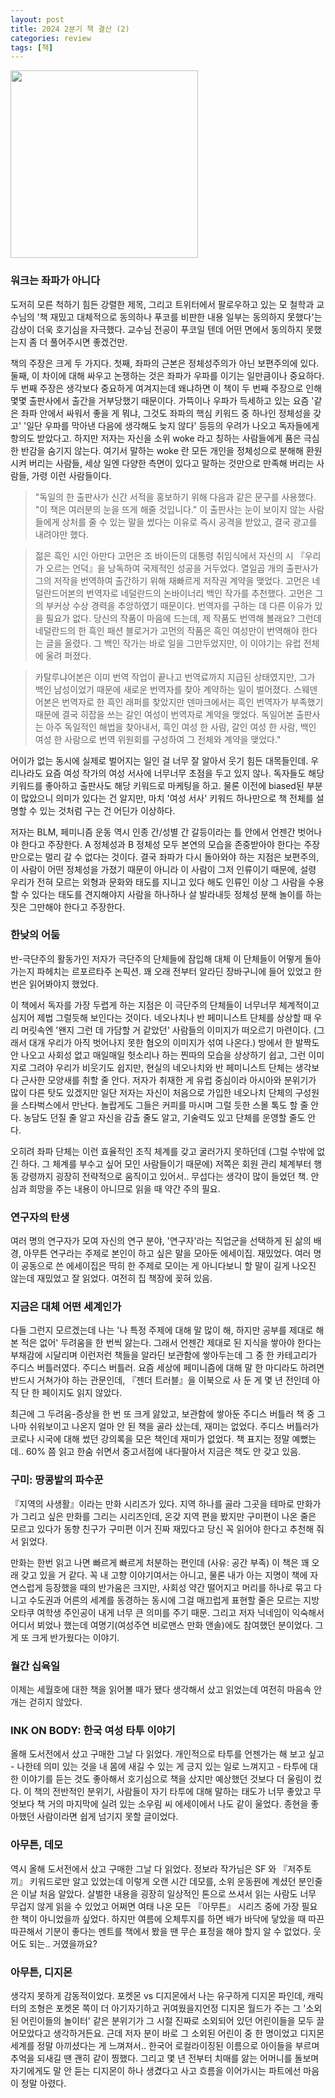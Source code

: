```yaml
---
layout: post
title: 2024 2분기 책 결산 (2)
categories: review
tags: [책]
---
```


<img src="{{ site.baseurl }}/thumbnails/240816_books/워크는좌파가아니다.jpeg" width="300" />

### 워크는 좌파가 아니다

도저히 모른 척하기 힘든 강렬한 제목, 그리고 트위터에서 팔로우하고 있는 모 철학과 교수님의 '책 재밌고 대체적으로 동의하나 푸코를 비판한 내용 일부는 동의하지 못했다'는 감상이 더욱 호기심을 자극했다. 교수님 전공이 푸코일 텐데 어떤 면에서 동의하지 못했는지 좀 더 풀어주시면 좋겠건만. 

책의 주장은 크게 두 가지다. 첫째, 좌파의 근본은 정체성주의가 아닌 보편주의에 있다. 둘째, 이 차이에 대해 싸우고 논쟁하는 것은 좌파가 우파를 이기는 일만큼이나 중요하다. 두 번째 주장은 생각보다 중요하게 여겨지는데 왜냐하면 이 책이 두 번째 주장으로 인해 몇몇 출판사에서 출간을 거부당했기 때문이다. 가뜩이나 우파가 득세하고 있는 요즘 '같은 좌파 안에서 싸워서 좋을 게 뭐냐, 그것도 좌파의 핵심 키워드 중 하나인 정체성을 갖고' '일단 우파를 막아낸 다음에 생각해도 늦지 않다' 등등의 우려가 나오고 독자들에게 항의도 받았다고. 하지만 저자는 자신을 소위 woke 라고 칭하는 사람들에게 품은 극심한 반감을 숨기지 않는다. 여기서 말하는 woke 란 모든 개인을 정체성으로 분해해 환원시켜 버리는 사람들, 세상 일엔 다양한 측면이 있다고 말하는 것만으로 만족해 버리는 사람들, 가령 이런 사람들이다. 

> "독일의 한 출판사가 신간 서적을 홍보하기 위해 다음과 같은 문구를 사용했다. "이 책은 여러분의 눈을 뜨게 해줄 것입니다." 이 출판사는 눈이 보이지 않는 사람들에게 상처를 줄 수 있는 말을 썼다는 이유로 즉시 공격을 받았고, 결국 광고를 내려야만 했다.

> 젊은 흑인 시인 아만다 고먼은 조 바이든의 대통령 취임식에서 자신의 시 『우리가 오르는 언덕』을 낭독하여 국제적인 성공을 거두었다. 열일곱 개의 출판사가 그의 저작을 번역하여 출간하기 위해 재빠르게 저작권 계약을 맺었다. 고먼은 네덜란드어본의 번역자로 네덜란드의 논바이너리 백인 작가를 추천했다. 고먼은 그의 부커상 수상 경력을 추앙하였기 때문이다. 번역자를 구하는 데 다른 이유가 있을 필요가 없다. 당신의 작품이 마음에 드는데, 제 작품도 번역해 볼래요? 그런데 네덜란드의 한 흑인 패션 블로거가 고먼의 작품은 흑인 여성만이 번역해야 한다는 글을 올렸다. 그 백인 작가는 바로 일을 그만두었지만, 이 이야기는 유럽 전체에 울려 퍼졌다.

> 카탈루냐어본은 이미 번역 작업이 끝나고 번역료까지 지급된 상태였지만, 그가 백인 남성이었기 때문에 새로운 번역자를 찾아 계약하는 일이 벌어졌다. 스웨덴어본은 번역자로 한 흑인 래퍼를 찾았지만 덴마크에서는 흑인 번역자가 부족했기 때문에 결국 히잡을 쓰는 갈인 여성이 번역자로 계약을 맺었다. 독일어본 출판사는 아주 독일적인 해법을 찾아내서, 흑인 여성 한 사람, 갈인 여성 한 사람, 백인 여성 한 사람으로 번역 위원회를 구성하여 그 전체와 계약을 맺었다."

어이가 없는 동시에 실제로 벌어지는 일인 걸 너무 잘 알아서 웃기 힘든 대목들인데. 우리나라도 요즘 여성 작가의 여성 서사에 너무너무 초점을 두고 있지 않나. 독자들도 해당 키워드를 좋아하고 출판사도 해당 키워드로 마케팅을 하고. 물론 이전에 biased된 부분이 많았으니 의미가 있다는 건 알지만, 마치 '여성 서사' 키워드 하나만으로 책 전체를 설명할 수 있는 것처럼 구는 건 어딘가 이상하다.

저자는 BLM, 페미니즘 운동 역시 인종 간/성별 간 갈등이라는 틀 안에서 언젠간 벗어나야 한다고 주장한다. A 정체성과 B 정체성 모두 본연의 모습을 존중받아야 한다는 주장만으로는 멀리 갈 수 없다는 것이다. 결국 좌파가 다시 돌아와야 하는 지점은 보편주의, 이 사람이 어떤 정체성을 가졌기 때문이 아니라 이 사람이 그저 인류이기 때문에, 설령 우리가 전혀 모르는 외형과 문화와 태도를 지니고 있다 해도 인류인 이상 그 사람을 수용할 수 있다는 태도를 견지해야지 사람을 하나하나 살 발라내듯 정체성 분해 놀이를 하는 짓은 그만해야 한다고 주장한다. 


### 한낮의 어둠

반-극단주의 활동가인 저자가 극단주의 단체들에 잠입해 대체 이 단체들이 어떻게 돌아가는지 파헤치는 르포르타주 논픽션. 꽤 오래 전부터 알라딘 장바구니에 들어 있었고 한번은 읽어봐야지 했었다. 

이 책에서 독자를 가장 두렵게 하는 지점은 이 극단주의 단체들이 너무너무 체계적이고 심지어 제법 그럴듯해 보인다는 것이다. 네오나치나 반 페미니스트 단체를 상상할 때 우리 머릿속엔 '왠지 그런 데 가담할 거 같았던' 사람들의 이미지가 떠오르기 마련이다. (그래서 대개 우리가 아직 벗어나지 못한 혐오의 이미지가 섞여 나온다.) 방에서 한 발짝도 안 나오고 사회성 없고 매일매일 헛소리나 하는 찐따의 모습을 상상하기 쉽고, 그런 이미지로 그려야 우리가 비웃기도 쉽지만, 현실의 네오나치와 반 페미니스트 단체는 생각보다 근사한 모양새를 취할 줄 안다. 저자가 취재한 게 유럽 중심이라 아시아와 분위기가 많이 다른 탓도 있겠지만 일단 저자는 자신이 처음으로 가입한 네오나치 단체의 구성원을 스타벅스에서 만난다. 놀랍게도 그들은 커피를 마시며 그럴 듯한 스몰 톡도 할 줄 안다. 농담도 던질 줄 알고 자신을 감출 줄도 알고, 기술력도 있고 단체를 운영할 줄도 안다.

오히려 좌파 단체는 이런 효율적인 조직 체계를 갖고 굴러가지 못하던데 (그럴 수밖에 없긴 하다. 그 체계를 부수고 싶어 모인 사람들이기 때문에) 저쪽은 회원 관리 체계부터 행동 강령까지 굉장히 전략적으로 움직이고 있어서.. 무섭다는 생각이 많이 들었던 책. 안심과 희망을 주는 내용이 아니므로 읽을 때 약간 주의 필요. 


### 연구자의 탄생

여러 명의 연구자가 모여 자신의 연구 분야, '연구자'라는 직업군을 선택하게 된 삶의 배경, 아무튼 연구라는 주제로 본인이 하고 싶은 말을 모아둔 에세이집. 재밌었다. 여러 명이 공동으로 쓴 에세이집은 딱히 한 주제로 모이는 게 아니다보니 할 말이 길게 나오진 않는데 재밌었고 잘 읽었다. 여전히 집 책장에 꽂혀 있음.


### 지금은 대체 어떤 세계인가

다들 그런지 모르겠는데 나는 '나 특정 주제에 대해 말 많이 해, 하지만 공부를 제대로 해 본 적은 없어' 두려움을 한 번씩 앓는다. 그래서 언젠간 제대로 된 지식을 쌓아야 한다는 부채감에 시달리며 이런저런 책들을 알라딘 보관함에 쌓아두는데 그 중 한 카테고리가 주디스 버틀러였다. 주디스 버틀러. 요즘 세상에 페미니즘에 대해 말 한 마디라도 하려면 반드시 거쳐가야 하는 관문인데, 『젠더 트러블』을 이북으로 사 둔 게 몇 년 전인데 아직 단 한 페이지도 읽지 않았다.  

최근에 그 두려움-증상을 한 번 또 크게 앓았고, 보관함에 쌓아둔 주디스 버틀러 책 중 그나마 쉬워보이고 나온지 얼마 안 된 책을 골라 샀는데, 재미는 없었다. 주디스 버틀러가 코로나 시국에 대해 썼던 강의록을 모은 책인데 재미가 없었다. 책 표지는 정말 예뻤는데.. 60% 쯤 읽고 한숨 쉬면서 중고서점에 내다팔아서 지금은 책도 안 갖고 있음.


### 구미: 땅콩밭의 파수꾼

『지역의 사생활』이라는 만화 시리즈가 있다. 지역 하나를 골라 그곳을 테마로 만화가가 그리고 싶은 만화를 그리는 시리즈인데, 온갖 지역 편을 봤지만 구미편이 나온 줄은 모르고 있다가 동향 친구가 구미편 이거 진짜 재밌다고 당신 꼭 읽어야 한다고 추천해 줘서 읽었다.

만화는 한번 읽고 나면 빠르게 빠르게 처분하는 편인데 (사유: 공간 부족) 이 책은 꽤 오래 갖고 있을 거 같다. 꼭 내 고향 이야기여서는 아니고, 물론 내가 아는 지명이 책에 자연스럽게 등장했을 때의 반가움은 크지만, 사회성 약간 떨어지고 머리를 하나로 묶고 다니고 수도권과 어른의 세계를 동경하는 동시에 그걸 매끄럽게 표현할 줄은 모르는 지방 오타쿠 여학생 주인공이 내게 너무 큰 의미를 주기 때문. 그리고 저자 닉네임이 익숙해서 어디서 뵈었나 했는데 여명기(여성주연 비로맨스 만화 앤솔)에도 참여했던 분이었다. 그게 또 크게 반가웠다는 이야기.


### 월간 십육일

이제는 세월호에 대한 책을 읽어볼 때가 됐다 생각해서 샀고 읽었는데 여전히 마음속 안개는 걷히지 않았다.


### INK ON BODY: 한국 여성 타투 이야기

올해 도서전에서 샀고 구매한 그날 다 읽었다. 개인적으로 타투를 언젠가는 해 보고 싶고 - 나한테 의미 있는 것을 내 몸에 새길 수 있는 게 긍지 있는 일로 느껴지고 - 타투에 대한 이야기를 듣는 것도 좋아해서 호기심으로 책을 샀지만 예상했던 것보다 더 울림이 컸다. 이 책의 전반적인 분위기, 사람들이 자기 타투에 대해 말하는 태도가 너무 좋았고 무엇보다 책 거의 마지막에 실려 있는 소우림 씨 에세이에서 나도 같이 울었다. 종현을 좋아했던 사람이라면 쉽게 넘기지 못할 글이었다. 


### 아무튼, 데모

역시 올해 도서전에서 샀고 구매한 그날 다 읽었다. 정보라 작가님은 SF 와 『저주토끼』 키워드로만 알고 있었는데 이렇게 오랜 시간 데모를, 소위 운동꿘에 계셨던 분인줄은 이날 처음 알았다. 살벌한 내용을 굉장히 일상적인 톤으로 쓰셔서 읽는 사람도 너무 무겁지 않게 읽을 수 있었고 어쩌면 여태 나온 모든 『아무튼』 시리즈 중에 가장 필요한 책이 아니었을까 싶었다. 하지만 여름에 오체투지를 하면 배가 바닥에 닿았을 때 따끈따끈해서 기분이 좋다는 멘트를 책에서 봤을 땐 무슨 표정을 해야 할지 알 수 없었다. 웃어도 되는.. 거였을까요?


### 아무튼, 디지몬

생각지 못하게 감동적이었다. 포켓몬 vs 디지몬에서 나는 유구하게 디지몬 파인데, 캐릭터의 조형은 포켓몬 쪽이 더 아기자기하고 귀여웠을지언정 디지몬 월드가 주는 그 '소외된 어린이들의 놀이터' 같은 분위기가 그 시절 진짜로 소외되어 있던 어린이들을 모두 끌어모았다고 생각하거든요. 근데 저자 분이 바로 그 소외된 어린이 중 한 명이었고 디지몬 세계를 정말 아끼셨다는 게 느껴져서.. 한국어 로컬라이징된 이름으로 아이들을 부르며 추억을 되새길 땐 괜히 같이 찡했다. 그리고 몇 년 전부터 치매를 앓는 어머니를 돌보며 자기에게도 말 안 듣는 디지몬이 하나 생겼다고 사고 흐름을 이어가시는 파트에선 마음이 정말 아렸다. 
